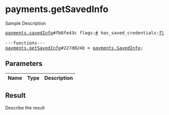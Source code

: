 # payments.getSavedInfo

Sample Description

<pre>
<a href="../constructor/payments.savedInfo">payments.savedInfo</a>#fb8fe43c flags:<a href="../type/#.md">#</a> has_saved_credentials:<a href="../type/flags.1?true.md">flags.1?true</a> saved_info:<a href="../type/flags.0?PaymentRequestedInfo.md">flags.0?PaymentRequestedInfo</a> = <a href="../type/payments.SavedInfo.md">payments.SavedInfo</a>;

---functions---
<a href="../method/payments.getSavedInfo.md">payments.getSavedInfo</a>#227d824b = <a href="../type/payments.SavedInfo.md">payments.SavedInfo</a>;
</pre>

## Parameters

| Name | Type | Description |
|------|:----:|-------------|

## Result

Describe the result

